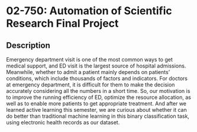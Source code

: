 # 02-750: Automation of Scientific Research Final Project

## Description
Emergency department visit is one of the most common ways to get medical support, and ED visit is the largest source of hospital admissions. Meanwhile, whether to admit a patient mainly depends on patients’ conditions, which include thousands of factors and indicators. For doctors at emergency department, it is difficult for them to make the decision accurately considering all the numbers in a short time. So, our motivation is to improve the running efficiency of ED, optimize the resource allocation, as well as to enable more patients to get appropriate treatment. And after we learned active learning this semester, we are curious about whether it can do better than traditional machine learning in this binary classification task, using electronic health records as our dataset.
